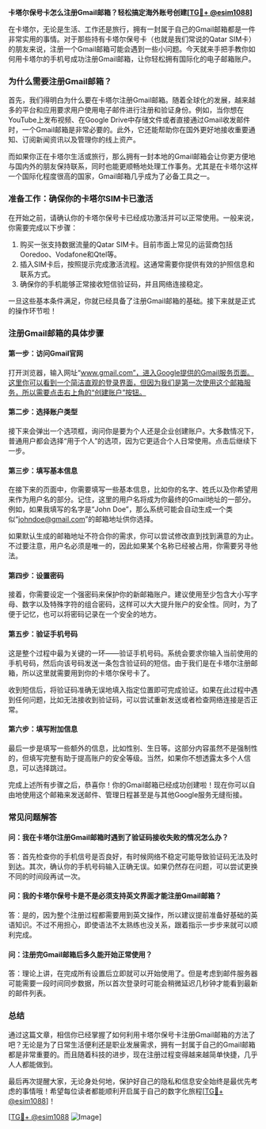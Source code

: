 **卡塔尔保号卡怎么注册Gmail邮箱？轻松搞定海外账号创建[[TG💪+ @esim1088](https://t.me/s/esim1088)]**

在卡塔尔，无论是生活、工作还是旅行，拥有一封属于自己的Gmail邮箱都是一件非常实用的事情。对于那些持有卡塔尔保号卡（也就是我们常说的Qatar SIM卡）的朋友来说，注册一个Gmail邮箱可能会遇到一些小问题。今天就来手把手教你如何用卡塔尔的手机号成功注册Gmail邮箱，让你轻松拥有国际化的电子邮箱账户。

### **为什么需要注册Gmail邮箱？**

首先，我们得明白为什么要在卡塔尔注册Gmail邮箱。随着全球化的发展，越来越多的平台和应用要求用户使用电子邮件进行注册和验证身份。例如，当你想在YouTube上发布视频、在Google Drive中存储文件或者直接通过Gmail收发邮件时，一个Gmail邮箱是非常必要的。此外，它还能帮助你在国外更好地接收重要通知、订阅新闻资讯以及管理你的线上资产。

而如果你正在卡塔尔生活或旅行，那么拥有一封本地的Gmail邮箱会让你更方便地与国内外的朋友保持联系，同时也能更顺畅地处理工作事务。尤其是在卡塔尔这样一个国际化程度很高的国家，Gmail邮箱几乎成为了必备工具之一。

### **准备工作：确保你的卡塔尔SIM卡已激活**

在开始之前，请确认你的卡塔尔保号卡已经成功激活并可以正常使用。一般来说，你需要完成以下步骤：

1. 购买一张支持数据流量的Qatar SIM卡。目前市面上常见的运营商包括Ooredoo、Vodafone和Qtel等。
2. 插入SIM卡后，按照提示完成激活流程。这通常需要你提供有效的护照信息和联系方式。
3. 确保你的手机能够正常接收短信验证码，并且网络连接稳定。

一旦这些基本条件满足，你就已经具备了注册Gmail邮箱的基础。接下来就是正式的操作环节啦！

### **注册Gmail邮箱的具体步骤**

#### **第一步：访问Gmail官网**
打开浏览器，输入网址“www.gmail.com”，进入Google提供的Gmail服务页面。这里你可以看到一个简洁直观的登录界面，但因为我们是第一次使用这个邮箱服务，所以需要点击右上角的“创建账户”按钮。

#### **第二步：选择账户类型**
接下来会弹出一个选项框，询问你是要为个人还是企业创建账户。大多数情况下，普通用户都会选择“用于个人”的选项，因为它更适合个人日常使用。点击后继续下一步。

#### **第三步：填写基本信息**
在接下来的页面中，你需要填写一些基本信息，比如你的名字、姓氏以及你希望用来作为用户名的部分。记住，这里的用户名将成为你最终的Gmail地址的一部分。例如，如果我填写的名字是“John Doe”，那么系统可能会自动生成一个类似“johndoe@gmail.com”的邮箱地址供你选择。

如果默认生成的邮箱地址不符合你的需求，你可以尝试修改直到找到满意的为止。不过要注意，用户名必须是唯一的，因此如果某个名称已经被占用，你需要另寻他法。

#### **第四步：设置密码**
接着，你需要设定一个强密码来保护你的新邮箱账户。建议使用至少包含大小写字母、数字以及特殊字符的组合密码，这样可以大大提升账户的安全性。同时，为了便于记忆，也可以将密码记录在一个安全的地方。

#### **第五步：验证手机号码**
这是整个过程中最为关键的一环——验证手机号码。系统会要求你输入当前使用的手机号码，然后向该号码发送一条包含验证码的短信。由于我们是在卡塔尔注册邮箱，所以这里就需要用到你的卡塔尔保号卡了。

收到短信后，将验证码准确无误地填入指定位置即可完成验证。如果在此过程中遇到任何问题，比如无法接收到验证码，可以尝试重新发送或者检查网络连接是否正常。

#### **第六步：填写附加信息**
最后一步是填写一些额外的信息，比如性别、生日等。这部分内容虽然不是强制性的，但填写完整有助于提高账户的安全等级。当然，如果你不想透露太多个人信息，可以选择跳过。

完成上述所有步骤之后，恭喜你！你的Gmail邮箱已经成功创建啦！现在你可以自由地使用这个邮箱来发送邮件、管理日程甚至是与其他Google服务无缝衔接。

### **常见问题解答**

#### **问：我在卡塔尔注册Gmail邮箱时遇到了验证码接收失败的情况怎么办？**
答：首先检查你的手机信号是否良好，有时候网络不稳定可能导致验证码无法及时到达。其次，确认你的手机号码输入正确无误。如果仍然存在问题，可以尝试更换不同的时间段再试一次。

#### **问：我的卡塔尔保号卡是不是必须支持英文界面才能注册Gmail邮箱？**
答：是的，因为整个注册过程都需要用到英文操作，所以建议提前准备好基础的英语知识。不过不用担心，即使语法不太熟练也没关系，跟着指示一步步来就可以顺利完成。

#### **问：注册完Gmail邮箱后多久能开始正常使用？**
答：理论上讲，在完成所有设置后立即就可以开始使用了。但是考虑到邮件服务器可能需要一段时间同步数据，所以首次登录时可能会稍微延迟几秒钟才能看到最新的邮件列表。

### **总结**
通过这篇文章，相信你已经掌握了如何利用卡塔尔保号卡注册Gmail邮箱的方法了吧？无论是为了日常生活便利还是职业发展需求，拥有一封属于自己的Gmail邮箱都是非常重要的。而且随着科技的进步，现在注册过程变得越来越简单快捷，几乎人人都能做到。

最后再次提醒大家，无论身处何地，保护好自己的隐私和信息安全始终是最优先考虑的事情哦！希望每位读者都能顺利开启属于自己的数字化旅程[[TG💪+ @esim1088](https://t.me/s/esim1088)]！

[[TG💪+ @esim1088](https://t.me/s/esim1088) ![Image](https://i.postimg.cc/4NQfJmqS/Snipaste-2025-05-13-00-14-12.png)]